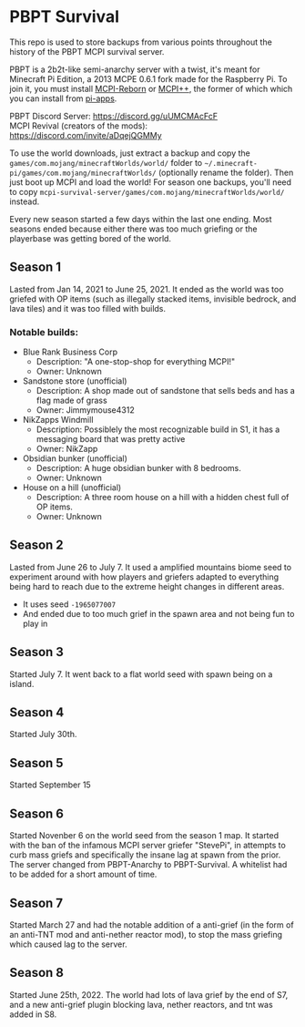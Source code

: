 # PBPT Survival

This repo is used to store backups from various points throughout the history of the PBPT MCPI survival server.

PBPT is a 2b2t-like semi-anarchy server with a twist, it's meant for Minecraft Pi Edition, a 2013 MCPE 0.6.1 fork made for the Raspberry Pi. To join it, you must install [MCPI-Reborn](https://github.com/mcpi-revival/minecraft-pi-reborn) or [MCPI++](https://github.com/mobilegmYT/mcpi-reborn-extended), the former of which which you can install from [pi-apps](https://github.com/Botspot/pi-apps). 

PBPT Discord Server: https://discord.gg/uUMCMAcFcF  
MCPI Revival (creators of the mods): https://discord.com/invite/aDqejQGMMy

To use the world downloads, just extract a backup and copy the `games/com.mojang/minecraftWorlds/world/` folder to `~/.minecraft-pi/games/com.mojang/minecraftWorlds/` (optionally rename the folder). Then just boot up MCPI and load the world! For season one backups, you'll need to copy `mcpi-survival-server/games/com.mojang/minecraftWorlds/world/` instead.

Every new season started a few days within the last one ending. Most seasons ended because either there was too much griefing or the playerbase was getting bored of the world.

## Season 1 
Lasted from Jan 14, 2021 to June 25, 2021. It ended as the world was too griefed with OP items (such as illegally stacked items, invisible bedrock, and lava tiles) and it was too filled with builds.

### Notable builds:
- Blue Rank Business Corp
  - Description: "A one-stop-shop for everything MCPI!"
  - Owner: Unknown
- Sandstone store (unofficial)
  - Description: A shop made out of sandstone that sells beds and has a flag made of grass
  - Owner: Jimmymouse4312
- NikZapps Windmill
  - Description: Possiblely the most recognizable build in S1, it has a messaging board that was pretty active
  - Owner: NikZapp
- Obsidian bunker (unofficial)
  - Description: A huge obsidian bunker with 8 bedrooms.
  - Owner: Unknown
- House on a hill (unofficial)
  - Description: A three room house on a hill with a hidden chest full of OP items.
  - Owner: Unknown

## Season 2 
Lasted from June 26 to July 7. It used a amplified mountains biome seed to experiment around with how players and griefers adapted to everything being hard to reach due to the extreme height changes in different areas.  
- It uses seed `-1965077007`
- And ended due to too much grief in the spawn area and not being fun to play in

## Season 3 
Started July 7. It went back to a flat world seed with spawn being on a island. 

## Season 4 
Started July 30th. 

## Season 5 
Started September 15

## Season 6 
Started Novenber 6 on the world seed from the season 1 map. It started with the ban of the infamous MCPI server griefer "StevePi", in attempts to curb mass griefs and specifically the insane lag at spawn from the prior. The server changed from PBPT-Anarchy to PBPT-Survival. A whitelist had to be added for a short amount of time. 

## Season 7 
Started March 27 and had the notable addition of a anti-grief (in the form of an anti-TNT mod and anti-nether reactor mod), to stop the mass griefing which caused lag to the server. 

## Season 8 
Started June 25th, 2022. The world had lots of lava grief by the end of S7, and a new anti-grief plugin blocking lava, nether reactors, and tnt was added in S8.


